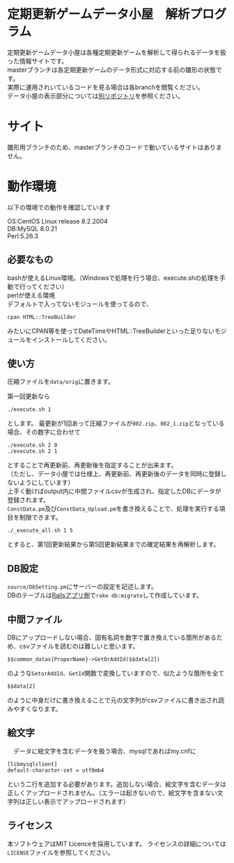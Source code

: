 # 定期更新ゲームデータ小屋　解析プログラム
定期更新ゲームデータ小屋は各種定期更新ゲームを解析して得られるデータを扱った情報サイトです。  
masterブランチは各定期更新ゲームのデータ形式に対応する前の雛形の状態です。  
実際に運用されいているコードを見る場合は各branchを閲覧ください。   
データ小屋の表示部分については[別リポジトリ](https://github.com/white-mns/data_teiki_rails)を参照ください。

# サイト
雛形用ブランチのため、masterブランチのコードで動いているサイトはありません。 

# 動作環境
以下の環境での動作を確認しています  
  
OS:CentOS Linux release 8.2.2004  
DB:MySQL 8.0.21  
Perl:5.26.3  

## 必要なもの

bashが使えるLinux環境。（Windowsで処理を行う場合、execute.shの処理を手動で行ってください）  
perlが使える環境  
デフォルトで入ってないモジュールを使ってるので、

    cpan HTML::TreeBuilder

みたいにCPAN等を使ってDateTimeやHTML::TreeBuilderといった足りないモジュールをインストールしてください。

## 使い方
圧縮ファイルを`data/orig`に置きます。

第一回更新なら

    ./execute.sh 1

とします。
最更新が1回あって圧縮ファイルが`002.zip`、`002_1.zip`となっている場合、その数字に合わせて

    ./execute.sh 2 0
    ./execute.sh 2 1

とすることで再更新前、再更新後を指定することが出来ます。  
（ただし、データ小屋では仕様上、再更新前、再更新後のデータを同時に登録しないようにしています）  
上手く動けばoutput内に中間ファイルcsvが生成され、指定したDBにデータが登録されます。  
`ConstData.pm`及び`ConstData_Upload.pm`を書き換えることで、処理を実行する項目を制限できます。

    ./_execute_all.sh 1 5

とすると、第1回更新結果から第5回更新結果までの確定結果を再解析します。

## DB設定
`source/DbSetting.pm`にサーバーの設定を記述します。  
DBのテーブルは[Railsアプリ側](https://github.com/white-mns/data_teiki_rails)で`rake db:migrate`して作成しています。

## 中間ファイル
DBにアップロードしない場合、固有名詞を数字で置き換えている箇所があるため、csvファイルを読むのは難しいと思います。

    $$common_datas{ProperName}->GetOrAddId($$data[2])

のような`GetorAddId`、`GetId`関数で変換していますので、似たような箇所を全て

    $$data[2]

のように中身だけに書き換えることで元の文字列がcsvファイルに書き出され読みやすくなります。

## 絵文字
　データに絵文字を含むデータを扱う場合、mysqlであればmy.cnfに

    [libmysqlclient]
    default-character-set = utf8mb4

という二行を追加する必要があります。追加しない場合、絵文字を含むデータは正しくアップロードされません。（エラーは起きないので、絵文字を含まない文字列は正しい表示でアップロードされます）

## ライセンス
本ソフトウェアはMIT Licenceを採用しています。 ライセンスの詳細については`LICENSE`ファイルを参照してください。
